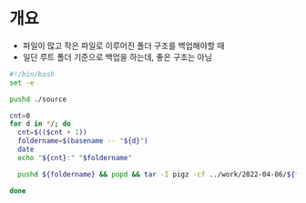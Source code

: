 # 개요
 - 파일이 많고 작은 파일로 이루어진 폴더 구조를 백업해야할 때
 - 일단 루트 폴더 기준으로 백업을 하는데, 좋은 구조는 아님


```bash
#!/bin/bash
set -e

pushd ./source

cnt=0
for d in */; do
  cnt=$(($cnt + 1))
  foldername=$(basename -- "${d}")
  date
  echo "${cnt}:" "$foldername"

  pushd ${foldername} && popd && tar -I pigz -cf ../work/2022-04-06/${foldername}.tar.gz ./${foldername}

done


```
